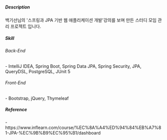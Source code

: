 <h5>Description</h5>
백기선님의 '스프링과 JPA 기반 웹 애플리케이션 개발'강의를 보며 만든 스터디 모임 관리 프로젝트 입니다.

<h5>Skill</h5>
<h6>Back-End</h6>
- IntelliJ IDEA, Spring Boot, Spring Data JPA, Spring Security, JPA, QueryDSL, PostgreSQL, JUnit 5
<h6>Front-End</h6>
- Bootstrap, jQuery, Thymeleaf

<h5>Reference</h5>
- https://www.inflearn.com/course/%EC%8A%A4%ED%94%84%EB%A7%81-JPA-%EC%9B%B9%EC%95%B1/dashboard
